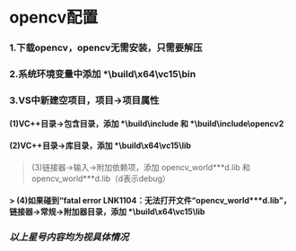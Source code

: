 
# opencv配置
### 1.下载opencv，opencv无需安装，只需要解压
### 2.系统环境变量中添加    *\build\x64\vc15\bin
### 3.VS中新建空项目，项目->项目属性
#### (1)VC++目录->包含目录，添加 *\build\include 和 *\build\include\opencv2

#### (2)VC++目录->库目录，添加 *\build\x64\vc15\lib

> (3)链接器->输入->附加依赖项，添加 opencv_world\*\*\*d.lib 和 opencv_world\*\*\*d.lib（d表示debug）

#### > (4)如果碰到“fatal error LNK1104：无法打开文件“opencv_world\*\*\*d.lib”，链接器->常规->附加器目录，添加 *\build\x64\vc15\lib

### ***以上星号内容均为视具体情况***
